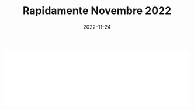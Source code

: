 ﻿---
layout: torneo
title:  "Rapidamente Novembre 2022"
date:   2022-11-24
---
<script>
  function resizeIframe(obj) {
    obj.style.height = obj.contentWindow.document.documentElement.scrollHeight + 'px';
  }
</script>
<iframe src="Grp1-Rd20.html" style="
    display: block;
    width: 100%;
    border: none;" frameborder="0" scrolling="no" onload="resizeIframe(this)"></iframe>